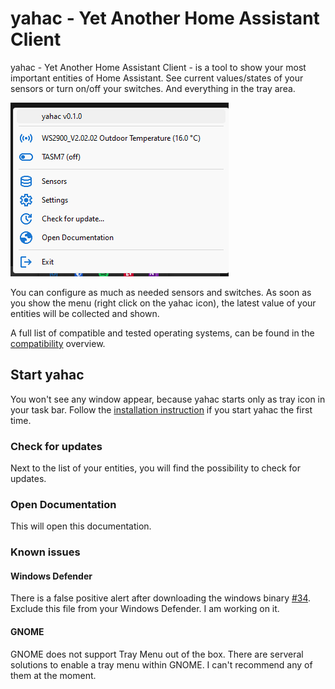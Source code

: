 # yahac - Yet Another Home Assistant Client

yahac - Yet Another Home Assistant Client - is a tool to show your most important entities of Home Assistant.
See current values/states of your sensors or turn on/off your switches. And everything in the tray area.

![yahac in tray Icon](assets/screenshots/yahac_traymenu_with_entities.png)

You can configure as much as needed sensors and switches. As soon as you show the menu (right click on the yahac icon), the latest value of your entities will be collected and shown.

A full list of compatible and tested operating systems, can be found in the [compatibility](compatibility.md) overview.

## Start yahac

You won't see any window appear, because yahac starts only as tray icon in your task bar. Follow the [installation instruction](installation.md) if you start yahac the first time.

### Check for updates

Next to the list of your entities, you will find the possibility to check for updates.

### Open Documentation

This will open this documentation.

### Known issues

#### Windows Defender 
There is a false positive alert after downloading the windows binary [#34](https://github.com/dseichter/yahac/issues/34). Exclude this file from your Windows Defender. I am working on it.

#### GNOME
GNOME does not support Tray Menu out of the box. There are serveral solutions to enable a tray menu within GNOME. I can't recommend any of them at the moment.